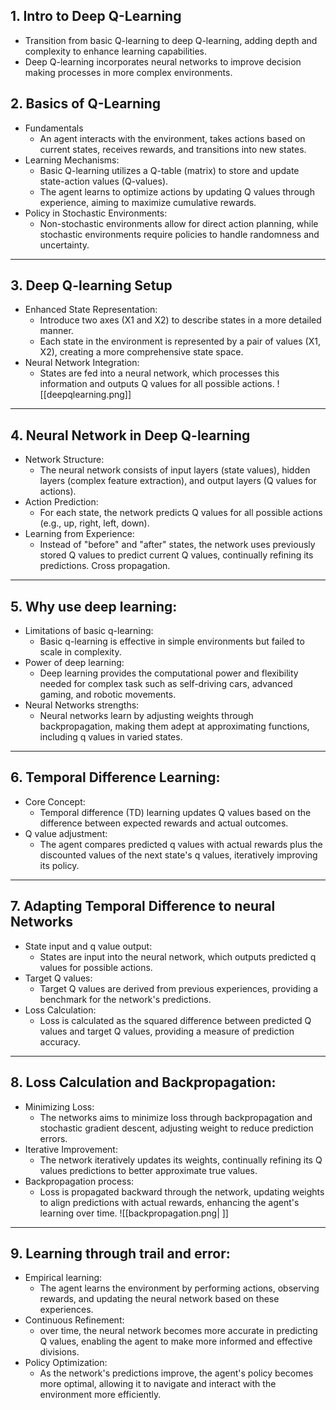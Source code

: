
## 1. Intro to Deep Q-Learning
- Transition from basic Q-learning to deep Q-learning, adding depth and complexity to enhance learning capabilities.
- Deep Q-learning incorporates neural networks to improve decision making processes in more complex environments.

## 2. Basics of Q-Learning
- Fundamentals
	- An agent interacts with the environment, takes actions based on current states, receives rewards, and transitions into new states.
- Learning Mechanisms:
	- Basic Q-learning utilizes a Q-table (matrix) to store and update state-action values (Q-values).
	- The agent learns to optimize actions by updating Q values through experience, aiming to maximize cumulative rewards.
- Policy in Stochastic Environments:
	- Non-stochastic environments allow for direct action planning, while stochastic environments require policies to handle randomness and uncertainty.

---

## 3. Deep Q-learning Setup
- Enhanced State Representation:
	- Introduce two axes (X1 and X2) to describe states in a more detailed manner.
	- Each state in the environment is represented by a pair of values (X1, X2), creating a more comprehensive state space.
- Neural Network Integration:
	- States are fed into a neural network, which processes this information and outputs Q values for all possible actions.
![[deepqlearning.png]]

---

## 4. Neural Network in Deep Q-learning
- Network Structure:
	- The neural network consists of input layers (state values), hidden layers (complex feature extraction), and output layers (Q values for actions).
- Action Prediction:
	- For each state, the network predicts Q values for all possible actions (e.g., up, right, left, down).
- Learning from Experience:
	- Instead of "before" and "after" states, the network uses previously stored Q values to predict current Q values, continually refining its predictions. Cross propagation.

---

## 5. Why use deep learning:
- Limitations of basic q-learning:
	- Basic q-learning is effective in simple environments but failed to scale in complexity.
- Power of deep learning:
	- Deep learning provides the computational power and flexibility needed for complex task such as self-driving cars, advanced gaming, and robotic movements.
- Neural Networks strengths:
	- Neural networks learn by adjusting weights through backpropagation, making them adept at approximating functions, including q values in varied states.

--- 

## 6. Temporal Difference Learning:
- Core Concept:
	- Temporal difference (TD) learning updates Q values based on the difference between expected rewards and actual outcomes.
- Q value adjustment:
	- The agent compares predicted q values with actual rewards plus the discounted values of the next state's q values, iteratively improving its policy.

---

## 7. Adapting Temporal Difference to neural Networks
- State input and q value output:
	- States are input into the neural network, which outputs predicted q values for possible actions.
- Target Q values:
	- Target Q values are derived from previous experiences, providing a benchmark for the network's predictions.
- Loss Calculation:
	- Loss is calculated as the squared difference between predicted Q values and target Q values, providing a measure of prediction accuracy.

---

## 8. Loss Calculation and Backpropagation:
- Minimizing Loss:
	- The networks aims to minimize loss through backpropagation and stochastic gradient descent, adjusting weight to reduce prediction errors.
- Iterative Improvement:
	- The network iteratively updates its weights, continually refining its Q values predictions to better approximate true values.
- Backpropagation process:
	- Loss is propagated backward through the network, updating weights to align predictions with actual rewards, enhancing the agent's learning over time.
![[backpropagation.png| ]]

---

## 9. Learning through trail and error:
- Empirical learning:
	- The agent learns the environment by performing actions, observing rewards, and updating the neural network based on these experiences.
- Continuous Refinement:
	- over time, the neural network becomes more accurate in predicting Q values, enabling the agent to make more informed and effective divisions.
- Policy Optimization:
	- As the network's predictions improve, the agent's policy becomes more optimal, allowing it to navigate and interact with the environment more efficiently.